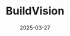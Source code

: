 ---  
layout: startup_page  
title: "BuildVision"  
id: "buildvision.io"  
permalink: "/buildvisionbuildvision.io03272025/"  
website: "https://www.buildvision.io/"  
funding_round: "Series A"  
funding_amount: "$10M"  
investors: "Norwest Venture Partners, Crosslink Capital"  
about: "BuildVision is a cloud-native procurement platform for commercial construction that connects contractors directly with manufacturers and suppliers. The platform transforms the traditionally fragmented, relationship-based procurement process into a data-driven approach, enabling contractors to cut costs, improve lead times, and gain greater control. BuildVision's mission is to revolutionize how building systems are sourced, purchased, and financed, offering a comprehensive procurement network for the construction industry."  
markets: "Construction, Enterprise Software"  
hq: "Charleston, South Carolina, United States"  
founded_year: "2023"  
linkedin: "https://www.linkedin.com/company/trybuildvision"  
twitter: ""  
instagram: ""  
facebook: ""  
crunchbase: "https://www.crunchbase.com/organization/buildvision"  
pitchbook: "https://pitchbook.com/profiles/company/534566-80"  

date_display: "27-Mar-2025"  
date: "2025-03-27"

# SEO Optimization  
meta_title: "BuildVision - Series A Funding ($10M)"  
meta_description: "BuildVision, BuildVision is a cloud-native procurement platform for commercial construction that connects contractors directly with manufacturers and suppliers. Th..."  
meta_keywords: "BuildVision, Construction, Enterprise Software, Series A funding"  
canonical_url: "https://startup.projectstartups.com/buildvisionbuildvision.io03272025/"  
---